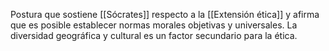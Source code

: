 Postura que sostiene [[Sócrates]] respecto a la [[Extensión ética]] y afirma que es posible establecer normas morales objetivas y universales. La diversidad geográfica y cultural es un factor secundario para la ética.
